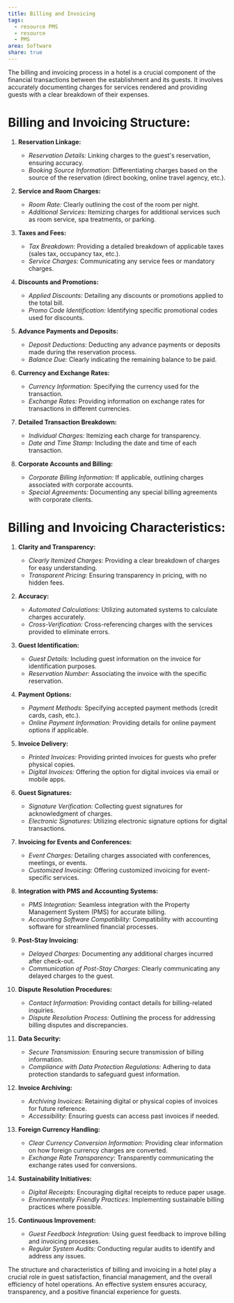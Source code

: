 ```yaml
---
title: Billing and Invoicing
tags:
  - resource PMS
  - resource
  - PMS
area: Software
share: true
---
```


The billing and invoicing process in a hotel is a crucial component of the financial transactions between the establishment and its guests. It involves accurately documenting charges for services rendered and providing guests with a clear breakdown of their expenses.

# Billing and Invoicing Structure:

1. **Reservation Linkage:**
    - *Reservation Details:* Linking charges to the guest's reservation, ensuring accuracy.
    - *Booking Source Information:* Differentiating charges based on the source of the reservation (direct booking, online travel agency, etc.).

2. **Service and Room Charges:**
    - *Room Rate:* Clearly outlining the cost of the room per night.
    - *Additional Services:* Itemizing charges for additional services such as room service, spa treatments, or parking.

3. **Taxes and Fees:**
    - *Tax Breakdown:* Providing a detailed breakdown of applicable taxes (sales tax, occupancy tax, etc.).
    - *Service Charges:* Communicating any service fees or mandatory charges.

4. **Discounts and Promotions:**
    - *Applied Discounts:* Detailing any discounts or promotions applied to the total bill.
    - *Promo Code Identification:* Identifying specific promotional codes used for discounts.

5. **Advance Payments and Deposits:**
    
    - *Deposit Deductions:* Deducting any advance payments or deposits made during the reservation process.
    - *Balance Due:* Clearly indicating the remaining balance to be paid.

6. **Currency and Exchange Rates:**
    
    - *Currency Information:* Specifying the currency used for the transaction.
    - *Exchange Rates:* Providing information on exchange rates for transactions in different currencies.

7. **Detailed Transaction Breakdown:**
    
    - *Individual Charges:* Itemizing each charge for transparency.
    - *Date and Time Stamp:* Including the date and time of each transaction.

8. **Corporate Accounts and Billing:**
    
    - *Corporate Billing Information:* If applicable, outlining charges associated with corporate accounts.
    - *Special Agreements:* Documenting any special billing agreements with corporate clients.


# Billing and Invoicing Characteristics:

1. **Clarity and Transparency:**
    - *Clearly Itemized Charges:* Providing a clear breakdown of charges for easy understanding.
    - *Transparent Pricing:* Ensuring transparency in pricing, with no hidden fees.

2. **Accuracy:**
    - *Automated Calculations:* Utilizing automated systems to calculate charges accurately.
    - *Cross-Verification:* Cross-referencing charges with the services provided to eliminate errors.

3. **Guest Identification:**
    - *Guest Details:* Including guest information on the invoice for identification purposes.
    - *Reservation Number:* Associating the invoice with the specific reservation.

4. **Payment Options:**
    - *Payment Methods:* Specifying accepted payment methods (credit cards, cash, etc.).
    - *Online Payment Information:* Providing details for online payment options if applicable.

5. **Invoice Delivery:**
    - *Printed Invoices:* Providing printed invoices for guests who prefer physical copies.
    - *Digital Invoices:* Offering the option for digital invoices via email or mobile apps.

6. **Guest Signatures:**
    - *Signature Verification:* Collecting guest signatures for acknowledgment of charges.
    - *Electronic Signatures:* Utilizing electronic signature options for digital transactions.

7. **Invoicing for Events and Conferences:**
    - *Event Charges:* Detailing charges associated with conferences, meetings, or events.
    - *Customized Invoicing:* Offering customized invoicing for event-specific services.

8. **Integration with PMS and Accounting Systems:**
    - *PMS Integration:* Seamless integration with the Property Management System (PMS) for accurate billing.
    - *Accounting Software Compatibility:* Compatibility with accounting software for streamlined financial processes.

9. **Post-Stay Invoicing:**
    - *Delayed Charges:* Documenting any additional charges incurred after check-out.
    - *Communication of Post-Stay Charges:* Clearly communicating any delayed charges to the guest.

10. **Dispute Resolution Procedures:**
    - *Contact Information:* Providing contact details for billing-related inquiries.
    - *Dispute Resolution Process:* Outlining the process for addressing billing disputes and discrepancies.

11. **Data Security:**
    - *Secure Transmission:* Ensuring secure transmission of billing information.
    - *Compliance with Data Protection Regulations:* Adhering to data protection standards to safeguard guest information.

12. **Invoice Archiving:**
    - *Archiving Invoices:* Retaining digital or physical copies of invoices for future reference.
    - *Accessibility:* Ensuring guests can access past invoices if needed.

13. **Foreign Currency Handling:**
    - *Clear Currency Conversion Information:* Providing clear information on how foreign currency charges are converted.
    - *Exchange Rate Transparency:* Transparently communicating the exchange rates used for conversions.

14. **Sustainability Initiatives:**
    - *Digital Receipts:* Encouraging digital receipts to reduce paper usage.
    - *Environmentally Friendly Practices:* Implementing sustainable billing practices where possible.

15. **Continuous Improvement:**
    - *Guest Feedback Integration:* Using guest feedback to improve billing and invoicing processes.
    - *Regular System Audits:* Conducting regular audits to identify and address any issues.
    

The structure and characteristics of billing and invoicing in a hotel play a crucial role in guest satisfaction, financial management, and the overall efficiency of hotel operations. An effective system ensures accuracy, transparency, and a positive financial experience for guests.